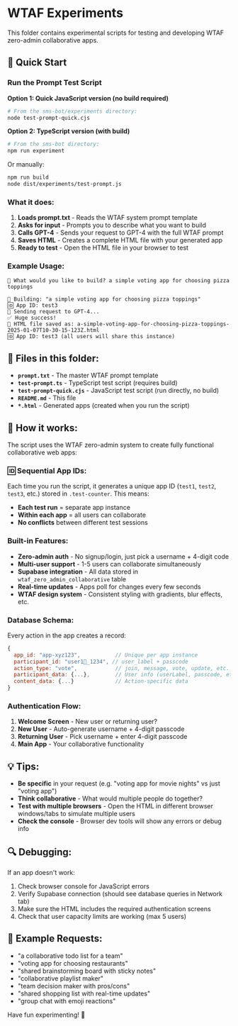 # WTAF Experiments

This folder contains experimental scripts for testing and developing WTAF zero-admin collaborative apps.

## 🚀 Quick Start

### Run the Prompt Test Script

**Option 1: Quick JavaScript version (no build required)**
```bash
# From the sms-bot/experiments directory:
node test-prompt-quick.cjs
```

**Option 2: TypeScript version (with build)**
```bash
# From the sms-bot directory:
npm run experiment
```

Or manually:
```bash
npm run build
node dist/experiments/test-prompt.js
```

### What it does:

1. **Loads prompt.txt** - Reads the WTAF system prompt template
2. **Asks for input** - Prompts you to describe what you want to build
3. **Calls GPT-4** - Sends your request to GPT-4 with the full WTAF prompt
4. **Saves HTML** - Creates a complete HTML file with your generated app
5. **Ready to test** - Open the HTML file in your browser to test

### Example Usage:

```
💭 What would you like to build? a simple voting app for choosing pizza toppings

🎯 Building: "a simple voting app for choosing pizza toppings"
🆔 App ID: test3
🤖 Sending request to GPT-4...
✅ Huge success!
📁 HTML file saved as: a-simple-voting-app-for-choosing-pizza-toppings-2025-01-07T10-30-15-123Z.html
🆔 App ID: test3 (all users will share this instance)
```

## 🧪 Files in this folder:

- **`prompt.txt`** - The master WTAF prompt template
- **`test-prompt.ts`** - TypeScript test script (requires build)
- **`test-prompt-quick.cjs`** - JavaScript test script (run directly, no build)
- **`README.md`** - This file
- **`*.html`** - Generated apps (created when you run the script)

## 🔧 How it works:

The script uses the WTAF zero-admin system to create fully functional collaborative web apps:

### 🆔 Sequential App IDs:
Each time you run the script, it generates a unique app ID (`test1`, `test2`, `test3`, etc.) stored in `.test-counter`. This means:
- **Each test run** = separate app instance
- **Within each app** = all users can collaborate
- **No conflicts** between different test sessions

### Built-in Features:
- **Zero-admin auth** - No signup/login, just pick a username + 4-digit code
- **Multi-user support** - 1-5 users can collaborate simultaneously  
- **Supabase integration** - All data stored in `wtaf_zero_admin_collaborative` table
- **Real-time updates** - Apps poll for changes every few seconds
- **WTAF design system** - Consistent styling with gradients, blur effects, etc.

### Database Schema:
Every action in the app creates a record:
```javascript
{
  app_id: "app-xyz123",           // Unique per app instance
  participant_id: "user1🎯_1234", // user_label + passcode
  action_type: "vote",            // join, message, vote, update, etc.
  participant_data: {...},        // User info (userLabel, passcode, etc)
  content_data: {...}             // Action-specific data
}
```

### Authentication Flow:
1. **Welcome Screen** - New user or returning user?
2. **New User** - Auto-generate username + 4-digit passcode  
3. **Returning User** - Pick username + enter 4-digit passcode
4. **Main App** - Your collaborative functionality

## 💡 Tips:

- **Be specific** in your request (e.g. "voting app for movie nights" vs just "voting app")
- **Think collaborative** - What would multiple people do together?
- **Test with multiple browsers** - Open the HTML in different browser windows/tabs to simulate multiple users
- **Check the console** - Browser dev tools will show any errors or debug info

## 🔍 Debugging:

If an app doesn't work:
1. Check browser console for JavaScript errors
2. Verify Supabase connection (should see database queries in Network tab)
3. Make sure the HTML includes the required authentication screens
4. Check that user capacity limits are working (max 5 users)

## 🎯 Example Requests:

- "a collaborative todo list for a team"
- "voting app for choosing restaurants" 
- "shared brainstorming board with sticky notes"
- "collaborative playlist maker"
- "team decision maker with pros/cons"
- "shared shopping list with real-time updates"
- "group chat with emoji reactions"

Have fun experimenting! 🚀 